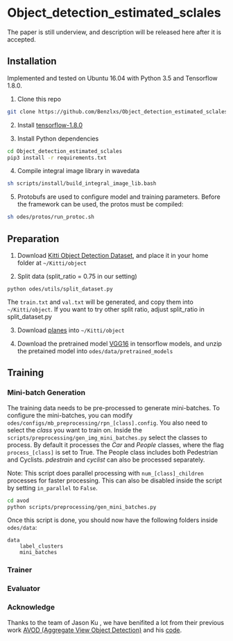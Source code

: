 # Object_detection_estimated_sclales

The paper is still underview, and description will be released here after it is accepted.

## Installation
Implemented and tested on Ubuntu 16.04 with Python 3.5 and Tensorflow 1.8.0.

1. Clone this repo
```bash
git clone https://github.com/Benzlxs/Object_detection_estimated_sclales --recurse-submodules
```
2. Install [tensorflow-1.8.0](https://www.tensorflow.org/install/)

3. Install Python dependencies
```bash
cd Object_detection_estimated_sclales
pip3 install -r requirements.txt
```

4. Compile integral image library in wavedata
```bash
sh scripts/install/build_integral_image_lib.bash
```

5. Protobufs are used to configure model and training parameters. Before the framework can be used, the protos must be compiled:
```bash
sh odes/protos/run_protoc.sh
```


## Preparation
1. Download [Kitti Object Detection Dataset](http://www.cvlibs.net/datasets/kitti/eval_object.php?obj_benchmark=3d), and place it in your home folder at `~/Kitti/object`

2. Split data (split_ratio = 0.75 in our setting)
```
python odes/utils/split_dataset.py
```
The `train.txt` and `val.txt` will be generated, and copy them into `~/Kitti/object`. If you want to try other split ratio, adjust split_ratio in split_dataset.py

3. Download [planes](https://drive.google.com/drive/folders/1c5z3NqoLw78NvGWoF_3MBnIsyRI41xSP?usp=sharing) into `~/Kitti/object`

4. Download the pretrained model [VGG16](http://download.tensorflow.org/models/vgg_16_2016_08_28.tar.gz) in tensorflow models, and unzip the pretained model into `odes/data/pretrained_models`

## Training
### Mini-batch Generation
The training data needs to be pre-processed to generate mini-batches. To configure the mini-batches, you can modify `odes/configs/mb_preprocessing/rpn_[class].config`. You also need to select the *class* you want to train on. Inside the `scripts/preprocessing/gen_img_mini_batches.py` select the classes to process. By default it processes the *Car* and *People* classes, where the flag `process_[class]` is set to True. The People class includes both Pedestrian and Cyclists. *pdestrain* and *cyclist* can also be processed separately.

Note: This script does parallel processing with `num_[class]_children` processes for faster processing. This can also be disabled inside the script by setting `in_parallel` to `False`.

```bash
cd avod
python scripts/preprocessing/gen_mini_batches.py
```

Once this script is done, you should now have the following folders inside `odes/data`:
```
data
    label_clusters
    mini_batches
```
### Trainer

### Evaluator

### Acknowledge
Thanks to the team of Jason Ku , we have benifited a lot from their previous work [AVOD (Aggregate View Object Detection)](https://arxiv.org/abs/1712.02294) and his [code](https://github.com/kujason/avod).
